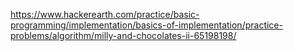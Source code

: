 https://www.hackerearth.com/practice/basic-programming/implementation/basics-of-implementation/practice-problems/algorithm/milly-and-chocolates-ii-65198198/
